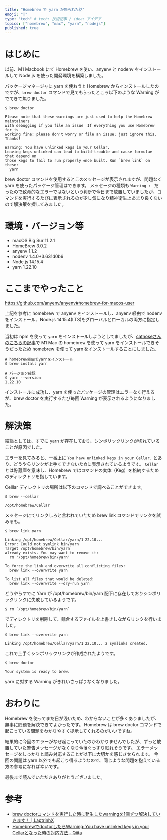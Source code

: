 ```yaml
---
title: "Homebrew で yarn が怒られた話"
emoji: "🤔"
type: "tech" # tech: 技術記事 / idea: アイデア
topics: ["homebrew", "mac", "yarn", "nodejs"]
published: true
---
```


# はじめに

以前、M1 Macbook にて Homebrew を使い、anyenv と nodenv をインストールして Node.js を使った開発環境を構築しました。

パッケージマネージャに yarn を使おうと Homebrew からインストールしたのですが、`brew doctor` コマンドで見てもらったところ以下のような Warning がでてきて焦りました。

```shell
$ brew doctor

Please note that these warnings are just used to help the Homebrew maintainers
with debugging if you file an issue. If everything you use Homebrew for is
working fine: please don't worry or file an issue; just ignore this. Thanks!

Warning: You have unlinked kegs in your Cellar.
Leaving kegs unlinked can lead to build-trouble and cause formulae that depend on
those kegs to fail to run properly once built. Run `brew link` on these:
  yarn
```

brew doctor コマンドを使用するとこのメッセージが表示されますが、問題なく yarn を使ったパッケージ管理はできます。
メッセージの種類も `Warning : ` だったので致命的なエラーではないという判断で今日まで放置していましたが、コマンドを実行するたびに表示されるのが少し気になり精神衛生上あまり良くないので解決策を探してみました。

# 環境・バージョン等

- macOS Big Sur 11.2.1
- HomeBrew 3.0.2
- anyenv 1.1.2
- nodenv 1.4.0+3.631d0b6
- Node.js 14.15.4
- yarn 1.22.10

# ここまでやったこと

https://github.com/anyenv/anyenv#homebrew-for-macos-user

上記を参考に homebrew で anyenv をインストールし、anyenv 経由で nodenv をインストール、Node.js 14.15.4(LTS)をグローバルとローカルの両方に指定しました。

当初は npm を使って `yarn` をインストールしようとしてましたが、[catnoseさんのこちらの記事](https://zenn.dev/catnose99/articles/9356979accca26)で M1 Mac の homebrew を使って yarn をインストールできそうだったため homebrew を使って yarn をインストールすることにしました。

```shell
# homebrew経由でyarnをインストール
$ brew install yarn

# バージョン確認
$ yarn --version
1.22.10
```

インストールに成功し、yarn を使ったパッケージの管理はエラーなく行えるが、brew doctor を実行するたび毎回 Warning が表示されるようになりました。

# 解決策

結論としては、すでに yarn が存在しており、シンボリックリンクが切れていることが原因でした。

エラーを見てみると、一番上に `You have unlinked kegs in your Cellar.` とあり、どうやらリンクが上手くできないために表示されているようです。
`Cellar` とは貯蔵庫を意味し、Homebrew ではコマンドの実体（Keg）を格納するためのディレクトリを指しています。

Celllar ディレクトリの場所は以下のコマンドで調べることができます。

```shell
$ brew --cellar

/opt/homebrew/Cellar
```

メッセージにてリンクしろと言われていたため brew link コマンドでリンクを試みるも。
```shell
$ brew link yarn

Linking /opt/homebrew/Cellar/yarn/1.22.10...
Error: Could not symlink bin/yarn
Target /opt/homebrew/bin/yarn
already exists. You may want to remove it:
  rm '/opt/homebrew/bin/yarn'

To force the link and overwrite all conflicting files:
  brew link --overwrite yarn

To list all files that would be deleted:
  brew link --overwrite --dry-run yarn
```

どうやらすでに Yarn が /opt/homebrew/bin/yarn 配下に存在しておりシンボリックリンクに失敗しているようです。

```shell
$ rm `/opt/homebrew/bin/yarn`
```

でディレクトリを削除して、競合するファイルを上書きしながらリンクを行いました。

```shell
$ brew link --overwrite yarn

Linking /opt/homebrew/Cellar/yarn/1.22.10... 2 symlinks created.
```

これで上手くシンボリックリンクが作成されたようです。

```shell
$ brew doctor

Your system is ready to brew.
```

yarn に対する Warning がきれいさっぱりなくなりました。

# おわりに

Homebrew を使ってまだ日が浅いため、わからないことが多くありましたが、無事に問題を解決できてよかったです。
Homebrew は brew doctor コマンドで起こっている問題をわかりやすく提示してくれるのがいいですね。

結果的に今回のエラーがなぜ起こっていたのかわかりませんでしたが、ずっと放置していた警告メッセージがなくなり今後ぐっすり眠れそうです。
エラーメッセージをしっかりと読み対応することが以下に大切かを感じさせられます。
今回の問題は yarn 以外でも起こり得るようなので、同じような問題を抱えている方の参考になれば幸いです。

最後まで読んでいただきありがとうございました。

# 参考

- [brew doctorコマンドを実行した時に発生したwarningを1個ずつ解決していきます！ | LaptrinhX](https://laptrinhx.com/brew-doctorkomandowo-shi-xingshita-shini-fa-shengshitawarningwo1gezutsu-jie-jueshiteikimasu-2122113170/)
- [HomebrewでdoctorしたらWarning: You have unlinked kegs in your Cellarとなった時の対応方法 - Qiita](https://qiita.com/ponsuke0531/items/80f716c803ac23c7849d)